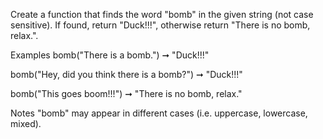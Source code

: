 Create a function that finds the word "bomb" in the given string (not case sensitive). If found, return "Duck!!!", otherwise return "There is no bomb, relax.".

Examples
bomb("There is a bomb.") ➞ "Duck!!!"

bomb("Hey, did you think there is a bomb?") ➞ "Duck!!!"

bomb("This goes boom!!!") ➞ "There is no bomb, relax."

Notes
"bomb" may appear in different cases (i.e. uppercase, lowercase, mixed).
